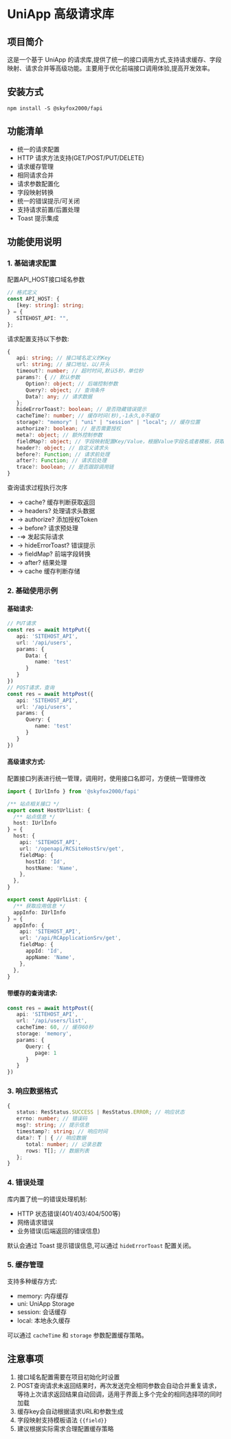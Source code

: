 # UniApp 高级请求库

## 项目简介

这是一个基于 UniApp 的请求库,提供了统一的接口调用方式,支持请求缓存、字段映射、请求合并等高级功能。主要用于优化前端接口调用体验,提高开发效率。

## 安装方式
```shell
npm install -S @skyfox2000/fapi
```

## 功能清单

- 统一的请求配置
- HTTP 请求方法支持(GET/POST/PUT/DELETE)
- 请求缓存管理
- 相同请求合并
- 请求参数配置化
- 字段映射转换
- 统一的错误提示/可关闭
- 支持请求前置/后置处理
- Toast 提示集成

## 功能使用说明

### 1. 基础请求配置
配置API_HOST接口域名参数
```typescript
// 格式定义
const API_HOST: {
   [key: string]: string;
} = {
   SITEHOST_API: "",
};
```

请求配置支持以下参数:
```typescript
{
   api: string; // 接口域名定义的Key
   url: string; // 接口地址，以/开头
   timeout?: number; // 超时时间,默认5秒，单位秒
   params?: { // 默认参数
      Option?: object; // 后端控制参数
      Query?: object; // 查询条件
      Data?: any; // 请求数据
   };
   hideErrorToast?: boolean; // 是否隐藏错误提示
   cacheTime?: number; // 缓存时间(秒),-1永久,0不缓存
   storage?: "memory" | "uni" | "session" | "local"; // 缓存位置
   authorize?: boolean; // 是否需要授权
   meta?: object; // 额外控制参数
   fieldMap?: object; // 字段映射配置Key/Value，根据Value字段名或者模板，获取结果，存入对象的新Key字段
   header?: object; // 自定义请求头
   before?: Function; // 请求前处理
   after?: Function; // 请求后处理
   trace?: boolean; // 是否跟踪调用链
}
```

查询请求过程执行次序
 * -> cache? 缓存判断获取返回
 * -> headers? 处理请求头数据
 * -> authorize? 添加授权Token
 * -> before? 请求预处理
 * -=> 发起实际请求
 * -> hideErrorToast? 错误提示
 * -> fieldMap? 前端字段转换
 * -> after? 结果处理
 * -> cache 缓存判断存储

### 2. 基础使用示例

#### 基础请求:
```typescript
// PUT请求
const res = await httpPut({
   api: 'SITEHOST_API',
   url: '/api/users',
   params: {
      Data: {
         name: 'test'
      }
   }
})
// POST请求，查询
const res = await httpPost({
   api: 'SITEHOST_API',
   url: '/api/users',
   params: {
      Query: {
         name: 'test'
      }
   }
})
```

#### 高级请求方式:
配置接口列表进行统一管理，调用时，使用接口名即可，方便统一管理修改
```typescript
import { IUrlInfo } from '@skyfox2000/fapi'

/** 站点相关接口 */
export const HostUrlList: {
  /** 站点信息 */
  host: IUrlInfo
} = {
  host: {
    api: 'SITEHOST_API',
    url: '/openapi/RCSiteHostSrv/get',
    fieldMap: {
      hostId: 'Id',
      hostName: 'Name',
    },
  },
}

export const AppUrlList: {
  /** 获取应用信息 */
  appInfo: IUrlInfo
} = {
  appInfo: {
    api: 'SITEHOST_API',
    url: '/api/RCApplicationSrv/get',
    fieldMap: {
      appId: 'Id',
      appName: 'Name',
    },
  },
}
```

#### 带缓存的查询请求:
```typescript
const res = await httpPost({
   api: 'SITEHOST_API',
   url: '/api/users/list',
   cacheTime: 60, // 缓存60秒
   storage: 'memory',
   params: {
      Query: {
         page: 1
      }
   }
})
```

### 3. 响应数据格式
```typescript
{
   status: ResStatus.SUCCESS | ResStatus.ERROR; // 响应状态
   errno: number; // 错误码
   msg?: string; // 提示信息
   timestamp?: string; // 响应时间
   data?: T | { // 响应数据
      total: number; // 记录总数
      rows: T[]; // 数据列表
   };
}
```


### 4. 错误处理

库内置了统一的错误处理机制:

- HTTP 状态错误(401/403/404/500等)
- 网络请求错误
- 业务错误(后端返回的错误信息)

默认会通过 Toast 提示错误信息,可以通过 `hideErrorToast` 配置关闭。

### 5. 缓存管理

支持多种缓存方式:

- memory: 内存缓存
- uni: UniApp Storage
- session: 会话缓存
- local: 本地永久缓存

可以通过 `cacheTime` 和 `storage` 参数配置缓存策略。

## 注意事项

1. 接口域名配置需要在项目初始化时设置
2. POST查询请求未返回结果时，再次发送完全相同参数会自动合并重复请求，等待上次请求返回结果自动回调，适用于界面上多个完全的相同选择项的同时加载
3. 缓存key会自动根据请求URL和参数生成
4. 字段映射支持模板语法 `{{field}}`
5. 建议根据实际需求合理配置缓存策略
